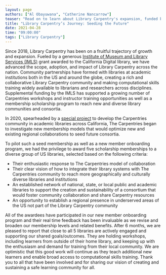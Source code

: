 ```yaml
---
layout: page
authors: ["Al Obayuwana", "Catherine Nancarrow"]
teaser: "Read on to learn about Library Carpentry's expansion, funded by the Institute of Museum and Library Services"
title: "Library Carpentry’s Journey: Seeding the Future"
date: 2021-04-28
time: "09:00:00"
tags: ["Library Carpentry"]
---
```


Since 2018, Library Carpentry has been on a fruitful trajectory of growth and expansion. Fueled by a generous [Institute of Museum and Library Services (IMLS)](https://www.imls.gov/) grant awarded to the California Digital library, we have advanced the scope, adoption, and impact of Library Carpentry across the nation.  Community partnerships have formed with libraries at academic institutions both in the US and around the globe, creating a rich and collaborative Library Carpentry community and making computational skills training widely available to librarians and researchers across disciplines. Supplemental funding by the IMLS has supported a growing number of Carpentries workshops and instructor training opportunities as well as a membership scholarship program to reach new and diverse library communities and consortia.

In 2020, spearheaded by a [special project](https://carpentries.org/blog/2020/01/library-carpentry-announcement/) to develop the Carpentries community in academic libraries across California, The Carpentries began to investigate new membership models that would optimize new and existing regional collaborations to seed future consortia.

To pilot such a seed membership as well as a new member onboarding program, we had the privilege to award five scholarship memberships to a diverse group of US libraries, selected based on the following criteria:

- Their enthusiastic response to The Carpentries model of collaboration
- Their clear vision of how to integrate their library systems with The Carpentries community to reach more geographically and culturally diverse libraries and institutions
- An established network of national, state, or local public and academic libraries to support the creation and sustainability of a consortium that would foster community collaboration and share Carpentry resources
- An opportunity to establish a regional presence in underserved areas of the  US not part of the Library Carpentry community

All of the awardees have participated in our new member onboarding program and their real time feedback has been invaluable as we revise and broaden our membership levels and related benefits. After  6 months, we are pleased to report that close to all 5 libraries are actively engaged and supporting our shared goals/outcomes. They are holding workshops, including learners from outside of their home library, and keeping up with the enthusiasm and demand for training from their local community. We are optimistic that this good work will continue as they  teach  additional new learners and enable broad access to computational skills training. Thank you to all that have been involved and for sharing our vision of creating and sustaining a safe learning community for all.
